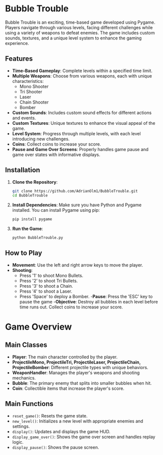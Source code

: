 # Bubble Trouble

Bubble Trouble is an exciting, time-based game developed using Pygame. Players navigate through various levels, facing different challenges while using a variety of weapons to defeat enemies. The game includes custom sounds, textures, and a unique level system to enhance the gaming experience.

## Features

- **Time-Based Gameplay**: Complete levels within a specified time limit.
- **Multiple Weapons**: Choose from various weapons, each with unique characteristics:
  - Mono Shooter
  - Tri Shooter
  - Laser
  - Chain Shooter
  - Bomber
- **Custom Sounds**: Includes custom sound effects for different actions and events.
- **Custom Textures**: Unique textures to enhance the visual appeal of the game.
- **Level System**: Progress through multiple levels, with each level introducing new challenges.
- **Coins**: Collect coins to increase your score.
- **Pause and Game Over Screens**: Properly handles game pause and game over states with informative displays.

## Installation

1. **Clone the Repository**:
   ```bash
   git clone https://github.com/AdrianOlm1/BubbleTrouble.git
   cd BubbleTrouble
2. **Install Dependencies**:
Make sure you have Python and Pygame installed. You can install Pygame using pip:
   ```bash
   pip install pygame
3. **Run the Game**:
   ```bash
   python BubbleTrouble.py

## How to Play
- **Movement**: Use the left and right arrow keys to move the player.
- **Shooting**:
  - Press '1' to shoot Mono Bullets.
  - Press '2' to shoot Tri Bullets.
  - Press '3' to shoot a Chain.
  - Press '4' to shoot a Laser.
  - Press 'Space' to deploy a Bomber.
-**Pause**: Press the 'ESC' key to pause the game
-**Objective**: Destroy all bubbles in each level before time runs out. Collect coins to increase your score.

# Game Overview

## Main Classes

- **Player**: The main character controlled by the player.
- **ProjectileMono, ProjectileTri, ProjectileLaser, ProjectileChain, ProjectileBomber**: Different projectile types with unique behaviors.
- **WeaponHandler**: Manages the player's weapons and shooting mechanics.
- **Bubble**: The primary enemy that splits into smaller bubbles when hit.
- **Coin**: Collectible items that increase the player's score.

## Main Functions

- `reset_game()`: Resets the game state.
- `new_level()`: Initializes a new level with appropriate enemies and settings.
- `display()`: Updates and displays the game HUD.
- `display_game_over()`: Shows the game over screen and handles replay logic.
- `display_pause()`: Shows the pause screen.
